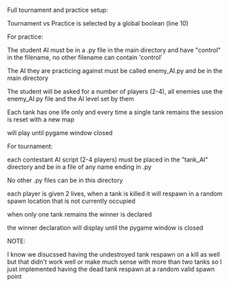 Full tournament and practice setup:


Tournament vs Practice is selected by a global boolean (line 10)


For practice:

The student AI must be in a .py file in the main directory and have "control" in the filename, no other filename can contain 'control'

The AI they are practicing against must be called enemy_AI.py and be in the main directory

The student will be asked for a number of players (2-4), all enemies use the enemy_AI.py file and the AI level set by them

Each tank has one life only and every time a single tank remains the session is reset with a new map

will play until pygame window closed



For tournament:

each contestant AI script (2-4 players) must be placed in the "tank_AI" directory and be in a file of any name ending in .py

No other .py files can be in this directory

each player is given 2 lives, when a tank is killed it will respawn in a random spawn location that is not currently occupied

when only one tank remains the winner is declared

the winner declaration will display until the pygame window is closed



NOTE:

I know we disucssed having the undestroyed tank respawn on a kill as well but that didn't work well or make much sense with more than two tanks so I just implemented having the dead tank respawn at a random valid spawn point

